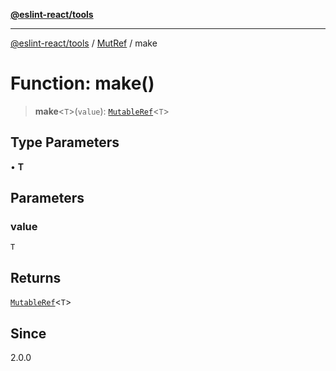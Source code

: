 [**@eslint-react/tools**](../../../README.md)

***

[@eslint-react/tools](../../../README.md) / [MutRef](../README.md) / make

# Function: make()

> **make**\<`T`\>(`value`): [`MutableRef`](../interfaces/MutableRef.md)\<`T`\>

## Type Parameters

• **T**

## Parameters

### value

`T`

## Returns

[`MutableRef`](../interfaces/MutableRef.md)\<`T`\>

## Since

2.0.0
